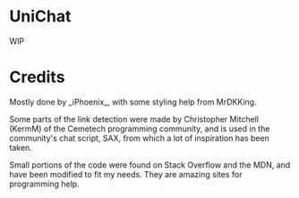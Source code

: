 # UniChat
WIP

# Credits

Mostly done by \_iPhoenix\_, with some styling help from MrDKKing.

Some parts of the link detection were made by Christopher Mitchell (KermM) of the Cemetech programming community, and is used in the community's chat script, SAX, from which a lot of inspiration has been taken. 

Small portions of the code were found on Stack Overflow and the MDN, and have been modified to fit my needs. They are amazing sites for programming help.
